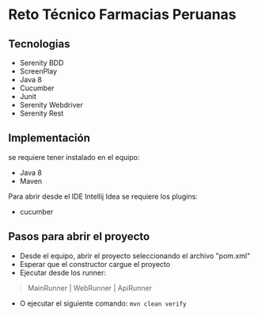 # Reto Técnico Farmacias Peruanas



## Tecnologias
 - Serenity BDD
 - ScreenPlay
 - Java 8
 - Cucumber
 - Junit
 - Serenity Webdriver
 - Serenity Rest
## Implementación

se requiere tener instalado en el equipo:
- Java 8
- Maven

Para abrir desde el IDE Intellij Idea se requiere los plugins:
- cucumber

    
## Pasos para abrir el proyecto

- Desde el equipo, abrir el proyecto seleccionando el archivo "pom.xml"
- Esperar que el constructor cargue el proyecto
- Ejecutar desde los runner: 
> MainRunner | WebRunner | ApiRunner
- O ejecutar el siguiente comando:
`mvn clean verify`
